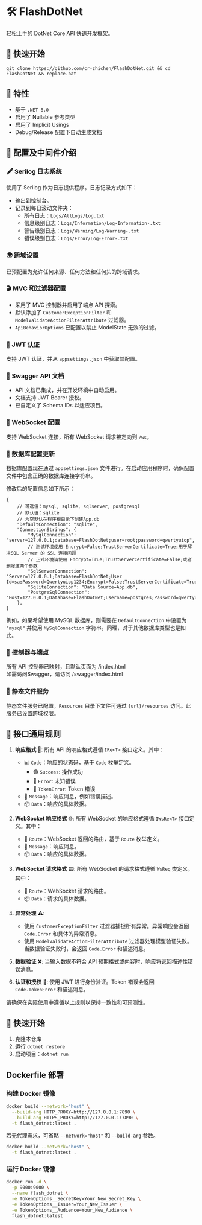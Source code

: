 # 🛠️ FlashDotNet

轻松上手的 DotNet Core API 快速开发框架。

## 🚀 快速开始

```shell
git clone https://github.com/cr-zhichen/FlashDotNet.git && cd FlashDotNet && replace.bat
```

## 📌 特性

- 基于 `.NET 8.0`
- 启用了 Nullable 参考类型
- 启用了 Implicit Usings
- Debug/Release 配置下自动生成文档

## 🧰 配置及中间件介绍

### 🖋️ Serilog 日志系统

使用了 Serilog 作为日志提供程序。日志记录方式如下：

- 输出到控制台。
- 记录到每日滚动文件夹：
    - 所有日志：`Logs/AllLogs/Log.txt`
    - 信息级别日志：`Logs/Information/Log-Information-.txt`
    - 警告级别日志：`Logs/Warning/Log-Warning-.txt`
    - 错误级别日志：`Logs/Error/Log-Error-.txt`

### 🌍 跨域设置

已预配置为允许任何来源、任何方法和任何头的跨域请求。

### 🎬 MVC 和过滤器配置

- 采用了 MVC 控制器并启用了端点 API 探索。
- 默认添加了 `CustomerExceptionFilter` 和 `ModelValidateActionFilterAttribute` 过滤器。
- `ApiBehaviorOptions` 已配置以禁止 ModelState 无效的过滤。

### 🔐 JWT 认证

支持 JWT 认证，并从 `appsettings.json` 中获取其配置。

### 📖 Swagger API 文档

- API 文档已集成，并在开发环境中自动启用。
- 文档支持 JWT Bearer 授权。
- 已自定义了 Schema IDs 以适应项目。

### 💬 WebSocket 配置

支持 WebSocket 连接，所有 WebSocket 请求被定向到 `/ws`。

### 💽 数据库配置更新

数据库配置现在通过 `appsettings.json` 文件进行。在启动应用程序时，确保配置文件中包含正确的数据库连接字符串。

修改后的配置信息如下所示：

```json5
{
    // 可选值：mysql, sqlite, sqlserver, postgresql
    // 默认值：sqlite
    // 为空默认在程序根目录下创建App.db
    "DefaultConnection": "sqlite",
    "ConnectionStrings": {
        "MySqlConnection": "server=127.0.0.1;database=FlashDotNet;user=root;password=qwertyuiop",
        // 测试环境使用 Encrypt=False;TrustServerCertificate=True;用于解决SQL Server 的 SSL 连接问题
        // 正式环境请使用 Encrypt=True;TrustServerCertificate=False;或者删除这两个参数
        "SqlServerConnection": "Server=127.0.0.1;Database=FlashDotNet;User Id=sa;Password=Qwertyuiop1234;Encrypt=False;TrustServerCertificate=True;",
        "SqliteConnection": "Data Source=App.db",
        "PostgreSqlConnection": "Host=127.0.0.1;Database=FlashDotNet;Username=postgres;Password=qwertyuiop"
    },
}
```

例如，如果希望使用 MySQL 数据库，则需要在 `DefaultConnection` 中设置为 `"mysql"` 并使用 `MySqlConnection`
字符串。同理，对于其他数据库类型也是如此。

### 🚀 控制器与端点

所有 API 控制器已映射，且默认页面为 /index.html  
如需访问Swagger，请访问 /swagger/index.html

### 📁 静态文件服务

静态文件服务已配置，`Resources` 目录下文件可通过 `{url}/resources` 访问。此服务已设置跨域权限。

## 📡 接口通用规则

1. **响应格式** 🎯: 所有 API 的响应格式遵循 `IRe<T>` 接口定义。其中：

    - 📊 `Code`：响应的状态码，基于 `Code` 枚举定义。
        - 🟢 `Success`: 操作成功
        - 🛑 `Error`: 未知错误
        - 🔑 `TokenError`: Token 错误
    - 💬 `Message`：响应消息，例如错误描述。
    - 📦 `Data`：响应的具体数据。

2. **WebSocket 响应格式** 🌐: 所有 WebSocket 的响应格式遵循 `IWsRe<T>` 接口定义。其中：

    - 📍 `Route`：WebSocket 返回的路由，基于 `Route` 枚举定义。
    - 💬 `Message`：响应消息。
    - 📦 `Data`：响应的具体数据。

3. **WebSocket 请求格式** 📟: 所有 WebSocket 的请求格式遵循 `WsReq` 类定义。其中：

    - 📍 `Route`：WebSocket 请求的路由。
    - 📦 `Data`：请求的具体数据。

4. **异常处理** ⚠️:

    - 使用 `CustomerExceptionFilter` 过滤器捕捉所有异常。异常响应会返回 `Code.Error` 和具体的异常消息。
    - 使用 `ModelValidateActionFilterAttribute` 过滤器处理模型验证失败。当数据验证失败时，会返回 `Code.Error` 和描述消息。

5. **数据验证** ❌: 当输入数据不符合 API 预期格式或内容时，响应将返回描述性错误消息。

6. **认证和授权** 🔐: 使用 JWT 进行身份验证。Token 错误会返回 `Code.TokenError` 和描述消息。

请确保在实际使用中遵循以上规则以保持一致性和可预测性。

## 🚀 快速开始

1. 克隆本仓库
2. 运行 `dotnet restore`
3. 启动项目：`dotnet run`

## Dockerfile 部署

### 构建 Docker 镜像

``` bash
docker build --network="host" \
  --build-arg HTTP_PROXY=http://127.0.0.1:7890 \
  --build-arg HTTPS_PROXY=http://127.0.0.1:7890 \
  -t flash_dotnet:latest .
```

若无代理需求，可省略 `--network="host"` 和 `--build-arg` 参数。

```bash
docker build --network="host" \
  -t flash_dotnet:latest .
```

### 运行 Docker 镜像

``` bash
docker run -d \
  -p 9000:9000 \
  --name flash_dotnet \
  -e TokenOptions__SecretKey=Your_New_Secret_Key \
  -e TokenOptions__Issuer=Your_New_Issuer \
  -e TokenOptions__Audience=Your_New_Audience \
  flash_dotnet:latest
```

